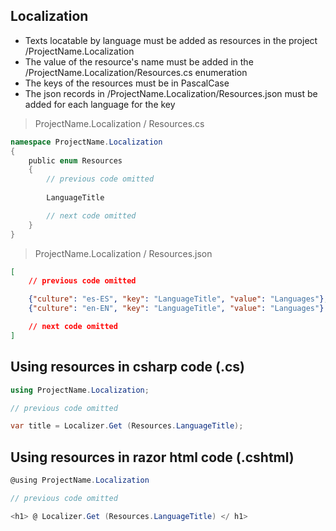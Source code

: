 
## Localization

- Texts locatable by language must be added as resources in the project /ProjectName.Localization
- The value of the resource's name must be added in the /ProjectName.Localization/Resources.cs enumeration
- The keys of the resources must be in PascalCase
- The json records in /ProjectName.Localization/Resources.json must be added for each language for the key

> ProjectName.Localization / Resources.cs
```csharp
namespace ProjectName.Localization
{
    public enum Resources
    {
        // previous code omitted
        
        LanguageTitle

        // next code omitted
    }
}
```
> ProjectName.Localization / Resources.json
```json
[
    // previous code omitted

    {"culture": "es-ES", "key": "LanguageTitle", "value": "Languages"},
    {"culture": "en-EN", "key": "LanguageTitle", "value": "Languages"}

    // next code omitted
]
```

## Using resources in csharp code (.cs)
```csharp
using ProjectName.Localization;

// previous code omitted

var title = Localizer.Get (Resources.LanguageTitle);

```
## Using resources in razor html code (.cshtml)
```csharp
@using ProjectName.Localization

// previous code omitted

<h1> @ Localizer.Get (Resources.LanguageTitle) </ h1>
```